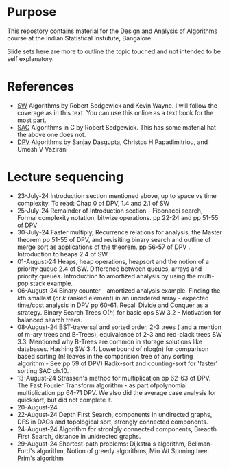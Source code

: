 # Purpose
This repostory contains material for the Design and Analysis of Algorithms course at the Indian Statistical Instutute, Bangalore

Slide sets here are more to outline the topic touched and not intended to be self explanatory.

# References
* [SW](https://algs4.cs.princeton.edu/home/) Algorithms by Robert Sedgewick and Kevin Wayne. I will follow the coverage as in this text. You can use this online as a text book for the most part.
* [SAC](https://theswissbay.ch/pdf/Gentoomen%20Library/Algorithms/Algorithms%20in%20C.pdf) Algorithms in C by Robert Sedgewick. This has some material hat the above one does not.
* [DPV](http://algorithmics.lsi.upc.edu/docs/Dasgupta-Papadimitriou-Vazirani.pdf) Algorithms by Sanjay Dasgupta, Christos H Papadimitriou, and Umesh V Vazirani

# Lecture sequencing
* 23-July-24  Introduction section mentioned above, up to space vs time complexity. To read: Chap 0 of DPV, 1.4 and 2.1 of SW
* 25-July-24  Remainder of Introduction section - Fibonacci search, Formal complexity notation, bitwize operations. pp 22-24  and pp 51-55 of DPV
* 30-July-24  Faster multiply, Recurrence relations for analysis, the Master theorem pp 51-55  of DPV, and revisiting binary search and outline of merge sort as applications of the theorem. pp 56-57 of DPV .    Introduction to heaps 2.4 of SW.
* 01-August-24 Heaps, heap operations, heapsort and the notion of a priority queue 2.4 of SW. Difference between queues, arrays and priority queues. Introduction to amortized analysis by using the multi-pop stack example.
* 06-August-24 Binary counter - amortized analysis example. Finding the *k*th smallest (or *k* ranked element) in an unordered array - expected time/cost analysis in DPV pp 60-61. Recall Divide and Conquer as a strategy. Binary Search Trees O(*h*) for basic ops SW 3.2 - Motivation for balanced search trees.
* 08-August-24 BST-traversal and sorted order, 2-3 trees ( and a mention of m-ary trees and B-Trees), equivalence of 2-3 and red-black trees SW 3.3. Mentioned why B-Trees are common in storage solutions like databases. Hashing SW 3.4. Lowerbound of nlog(n) for comparison based sorting (n! leaves in the comparision tree of any sorting algorithm.- See pp 59 of DPV) Radix-sort and counting-sort for 'faster' sorting    SAC ch.10.
* 13-August-24 Strassen's method for multiplication pp 62-63 of DPV.  The Fast Fourier Transform algorithm - as part ofpolynomial multiplication pp 64-71 DPV. We also did the average case analysis for quicksort, but did not complete it.
* 20-August-24
* 22-August-24 Depth First Search, components in undirected graphs, DFS in DAGs and topological sort, strongly connected components.
* 24-August-24 Algorithm for stronlgly connected components, Breadth First Search, distance in unidrected graphs.
* 29-August-24 Shortest-path problems: Dijkstra's algorithm, Bellman-Ford's algorithm, Notion of greedy algorithms, Min Wt Spnning tree: Prim's algorithm
